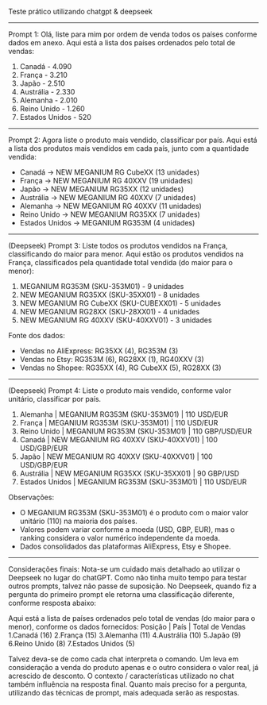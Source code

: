 Teste prático utilizando chatgpt & deepseek

---
Prompt 1: Olá, liste para mim por ordem de venda todos os países conforme dados em anexo.
Aqui está a lista dos países ordenados pelo total de vendas:
1. Canadá - 4.090
2. França - 3.210
3. Japão - 2.510
4. Austrália - 2.330
5. Alemanha - 2.010
6. Reino Unido - 1.260
7. Estados Unidos - 520
---
Prompt 2: Agora liste o produto mais vendido, classificar por país.
Aqui está a lista dos produtos mais vendidos em cada país, junto com a quantidade vendida:
- Canadá → NEW MEGANIUM RG CubeXX (13 unidades)
- França → NEW MEGANIUM RG 40XXV (19 unidades)
- Japão → NEW MEGANIUM RG35XX (12 unidades)
- Austrália → NEW MEGANIUM RG 40XXV (7 unidades)
- Alemanha → NEW MEGANIUM RG 40XXV (11 unidades)
- Reino Unido → NEW MEGANIUM RG35XX (7 unidades)
- Estados Unidos → MEGANIUM RG353M (4 unidades)
---
(Deepseek)
Prompt 3: Liste todos os produtos vendidos na França, classificando do maior para menor.
Aqui estão os produtos vendidos na França, classificados pela quantidade total vendida (do maior para o menor):
1. MEGANIUM RG353M (SKU-353M01) - 9 unidades
2. NEW MEGANIUM RG35XX (SKU-35XX01) - 8 unidades
3. NEW MEGANIUM RG CubeXX (SKU-CUBEXX01) - 5 unidades
4. NEW MEGANIUM RG28XX (SKU-28XX01) - 4 unidades
5. NEW MEGANIUM RG 40XXV (SKU-40XXV01) - 3 unidades

Fonte dos dados:
- Vendas no AliExpress: RG35XX (4), RG353M (3)
- Vendas no Etsy: RG353M (6), RG28XX (1), RG40XXV (3)
- Vendas no Shopee: RG35XX (4), RG CubeXX (5), RG28XX (3)
---
(Deepseek)
Prompt 4: Liste o produto mais vendido, conforme valor unitário, classificar por país.

1. Alemanha | MEGANIUM RG353M (SKU-353M01) | 110 USD/EUR
2. França | MEGANIUM RG353M (SKU-353M01) | 110 USD/EUR
3. Reino Unido | MEGANIUM RG353M (SKU-353M01) | 110 GBP/USD/EUR
4. Canadá | NEW MEGANIUM RG 40XXV (SKU-40XXV01) | 100 USD/GBP/EUR
5. Japão | NEW MEGANIUM RG 40XXV (SKU-40XXV01) | 100 USD/GBP/EUR
6. Austrália | NEW MEGANIUM RG35XX (SKU-35XX01) | 90 GBP/USD
7. Estados Unidos | MEGANIUM RG353M (SKU-353M01) | 110 USD/EUR

Observações:
- O MEGANIUM RG353M (SKU-353M01) é o produto com o maior valor unitário (110) na maioria dos países.
- Valores podem variar conforme a moeda (USD, GBP, EUR), mas o ranking considera o valor numérico independente da moeda.
- Dados consolidados das plataformas AliExpress, Etsy e Shopee.


---

Considerações finais:
Nota-se um cuidado mais detalhado ao utilizar o Deepseek no lugar do chatGPT.
Como não tinha muito tempo para testar outros prompts, talvez não passe de suposição.
No Deepseek, quando fiz a pergunta do primeiro prompt ele retorna uma classificação diferente, conforme resposta abaixo:

Aqui está a lista de países ordenados pelo total de vendas (do maior para o menor), conforme os dados fornecidos:
Posição | País |	Total de Vendas
1.Canadá (16)
2.França (15)
3.Alemanha (11)
4.Austrália (10)
5.Japão	(9)
6.Reino Unido (8)
7.Estados Unidos (5)


Talvez deva-se de como cada chat interpreta o comando. Um leva em consideração a venda do produto apenas e o outro considera o valor real, já acrescido de desconto. 
O contexto / características utilizado no chat também influência na resposta final.
Quanto mais preciso for a pergunta, utilizando das técnicas de prompt, mais adequada serão as respostas.
